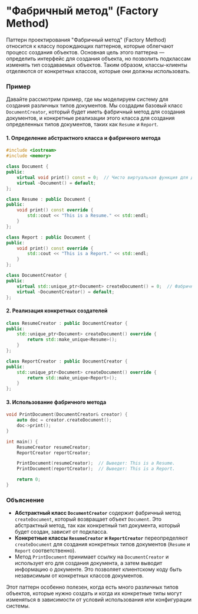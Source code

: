 # "Фабричный метод" (Factory Method)

Паттерн проектирования "Фабричный метод" (Factory Method) относится к классу порождающих паттернов, которые облегчают процесс создания объектов. Основная цель этого паттерна — определить интерфейс для создания объекта, но позволить подклассам изменять тип создаваемых объектов. Таким образом, классы-клиенты отделяются от конкретных классов, которые они должны использовать.

### Пример
Давайте рассмотрим пример, где мы моделируем систему для создания различных типов документов. Мы создадим базовый класс `DocumentCreator`, который будет иметь фабричный метод для создания документов, и конкретные реализации этого класса для создания определенных типов документов, таких как `Resume` и `Report`.

#### 1. Определение абстрактного класса и фабричного метода
```cpp
#include <iostream>
#include <memory>

class Document {
public:
    virtual void print() const = 0;  // Чисто виртуальная функция для демонстрации документа
    virtual ~Document() = default;
};

class Resume : public Document {
public:
    void print() const override {
        std::cout << "This is a Resume." << std::endl;
    }
};

class Report : public Document {
public:
    void print() const override {
        std::cout << "This is a Report." << std::endl;
    }
};

class DocumentCreator {
public:
    virtual std::unique_ptr<Document> createDocument() = 0;  // Фабричный метод
    virtual ~DocumentCreator() = default;
};
```

#### 2. Реализация конкретных создателей
```cpp
class ResumeCreator : public DocumentCreator {
public:
    std::unique_ptr<Document> createDocument() override {
        return std::make_unique<Resume>();
    }
};

class ReportCreator : public DocumentCreator {
public:
    std::unique_ptr<Document> createDocument() override {
        return std::make_unique<Report>();
    }
};
```

#### 3. Использование фабричного метода
```cpp
void PrintDocument(DocumentCreator& creator) {
    auto doc = creator.createDocument();
    doc->print();
}

int main() {
    ResumeCreator resumeCreator;
    ReportCreator reportCreator;

    PrintDocument(resumeCreator);  // Выведет: This is a Resume.
    PrintDocument(reportCreator);  // Выведет: This is a Report.

    return 0;
}
```

### Объяснение
- **Абстрактный класс `DocumentCreator`** содержит фабричный метод `createDocument`, который возвращает объект `Document`. Это абстрактный метод, так как конкретный тип документа, который будет создан, зависит от подкласса.
- **Конкретные классы `ResumeCreator` и `ReportCreator`** переопределяют `createDocument` для создания конкретных типов документов (`Resume` и `Report` соответственно).
- Метод `PrintDocument` принимает ссылку на `DocumentCreator` и использует его для создания документа, а затем выводит информацию о документе. Это позволяет клиентскому коду быть независимым от конкретных классов документов.

Этот паттерн особенно полезен, когда есть много различных типов объектов, которые нужно создать и когда их конкретные типы могут изменяться в зависимости от условий использования или конфигурации системы.